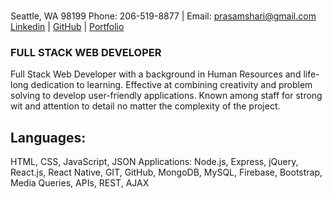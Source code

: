 # <PRASAMSHA SHARMA text-align="center">

<p text-align="center">

Seattle, WA 98199 Phone: 206-519-8877 | Email: prasamshari@gmail.com<br>
<a href="https://www.linkedin.com/in/prasamsha-sharma-a87169154/">Linkedin</a> |
<a href="https://github.com/sharmap1 ">GitHub</a> |
<a href="https://github.com/sharmap1/Bootstrap-Portfolio">Portfolio</a>

</p>

### FULL STACK WEB DEVELOPER

Full Stack Web Developer with a background in Human Resources and life-long dedication to learning.
Effective at combining creativity and problem solving to develop user-friendly applications.
Known among staff for strong wit and attention to detail no matter the complexity of the project.

## Languages:

HTML, CSS, JavaScript, JSON Applications: Node.js, Express, jQuery, React.js, React Native, GIT, GitHub,
MongoDB, MySQL, Firebase, Bootstrap, Media Queries, APIs, REST, AJAX
